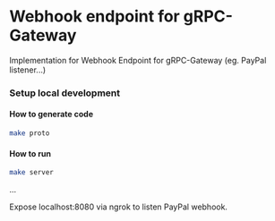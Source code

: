 # Webhook endpoint for gRPC-Gateway
Implementation for Webhook Endpoint for gRPC-Gateway (eg. PayPal listener...)
### Setup local development
####  How to generate code
```bash
make proto
```
####  How to run
```bash
make server
```

...

Expose localhost:8080 via ngrok to listen PayPal webhook.
